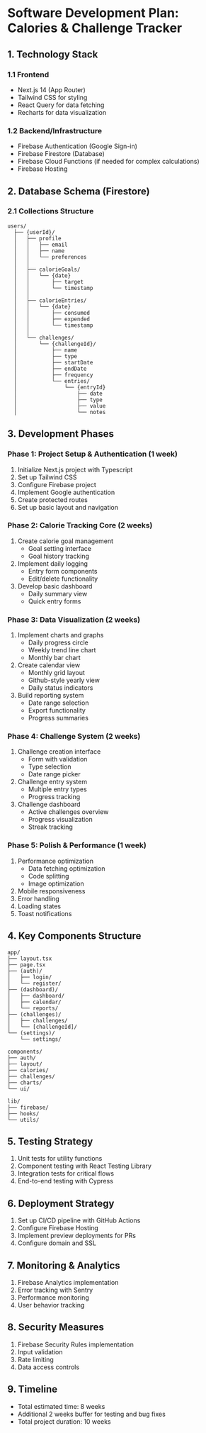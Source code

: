 # Software Development Plan: Calories & Challenge Tracker

## 1. Technology Stack

### 1.1 Frontend
- Next.js 14 (App Router)
- Tailwind CSS for styling
- React Query for data fetching
- Recharts for data visualization

### 1.2 Backend/Infrastructure
- Firebase Authentication (Google Sign-in)
- Firebase Firestore (Database)
- Firebase Cloud Functions (if needed for complex calculations)
- Firebase Hosting

## 2. Database Schema (Firestore)

### 2.1 Collections Structure
```
users/
  ├── {userId}/
  │   ├── profile
  │   │   ├── email
  │   │   ├── name
  │   │   └── preferences
  │   │
  │   ├── calorieGoals/
  │   │   └── {date}
  │   │       ├── target
  │   │       └── timestamp
  │   │
  │   ├── calorieEntries/
  │   │   └── {date}
  │   │       ├── consumed
  │   │       ├── expended
  │   │       └── timestamp
  │   │
  │   └── challenges/
  │       └── {challengeId}/
  │           ├── name
  │           ├── type
  │           ├── startDate
  │           ├── endDate
  │           ├── frequency
  │           └── entries/
  │               └── {entryId}
  │                   ├── date
  │                   ├── type
  │                   ├── value
  │                   └── notes
```

## 3. Development Phases

### Phase 1: Project Setup & Authentication (1 week)
1. Initialize Next.js project with Typescript
2. Set up Tailwind CSS
3. Configure Firebase project
4. Implement Google authentication
5. Create protected routes
6. Set up basic layout and navigation

### Phase 2: Calorie Tracking Core (2 weeks)
1. Create calorie goal management
   - Goal setting interface
   - Goal history tracking
2. Implement daily logging
   - Entry form components
   - Edit/delete functionality
3. Develop basic dashboard
   - Daily summary view
   - Quick entry forms

### Phase 3: Data Visualization (2 weeks)
1. Implement charts and graphs
   - Daily progress circle
   - Weekly trend line chart
   - Monthly bar chart
2. Create calendar view
   - Monthly grid layout
   - Github-style yearly view
   - Daily status indicators
3. Build reporting system
   - Date range selection
   - Export functionality
   - Progress summaries

### Phase 4: Challenge System (2 weeks)
1. Challenge creation interface
   - Form with validation
   - Type selection
   - Date range picker
2. Challenge entry system
   - Multiple entry types
   - Progress tracking
3. Challenge dashboard
   - Active challenges overview
   - Progress visualization
   - Streak tracking

### Phase 5: Polish & Performance (1 week)
1. Performance optimization
   - Data fetching optimization
   - Code splitting
   - Image optimization
2. Mobile responsiveness
3. Error handling
4. Loading states
5. Toast notifications

## 4. Key Components Structure

```
app/
├── layout.tsx
├── page.tsx
├── (auth)/
│   ├── login/
│   └── register/
├── (dashboard)/
│   ├── dashboard/
│   ├── calendar/
│   └── reports/
├── (challenges)/
│   ├── challenges/
│   └── [challengeId]/
└── (settings)/
    └── settings/

components/
├── auth/
├── layout/
├── calories/
├── challenges/
├── charts/
└── ui/

lib/
├── firebase/
├── hooks/
└── utils/
```

## 5. Testing Strategy
1. Unit tests for utility functions
2. Component testing with React Testing Library
3. Integration tests for critical flows
4. End-to-end testing with Cypress

## 6. Deployment Strategy
1. Set up CI/CD pipeline with GitHub Actions
2. Configure Firebase Hosting
3. Implement preview deployments for PRs
4. Configure domain and SSL

## 7. Monitoring & Analytics
1. Firebase Analytics implementation
2. Error tracking with Sentry
3. Performance monitoring
4. User behavior tracking

## 8. Security Measures
1. Firebase Security Rules implementation
2. Input validation
3. Rate limiting
4. Data access controls

## 9. Timeline
- Total estimated time: 8 weeks
- Additional 2 weeks buffer for testing and bug fixes
- Total project duration: 10 weeks